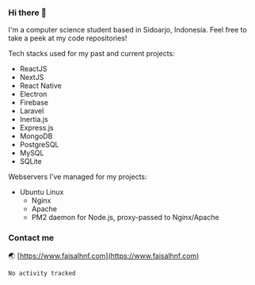 ### Hi there 👋

I'm a computer science student based in Sidoarjo, Indonesia. Feel free to take a peek at my code repositories!

Tech stacks used for my past and current projects:
- ReactJS
- NextJS
- React Native
- Electron
- Firebase
- Laravel
- Inertia.js
- Express.js
- MongoDB
- PostgreSQL
- MySQL
- SQLite

Webservers I've managed for my projects:
- Ubuntu Linux
    - Nginx
    - Apache
    - PM2 daemon for Node.js, proxy-passed to Nginx/Apache

### Contact me  
🌏 [https://www.faisalhnf.com](https://www.faisalhnf.com)

<!--START_SECTION:waka-->

```text
No activity tracked
```

<!--END_SECTION:waka-->
